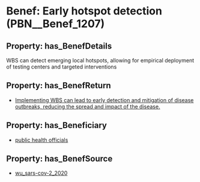 # Benef: __Early hotspot detection__ (PBN__Benef_1207)

## Property: has_BenefDetails

WBS can detect emerging local hotspots, allowing for empirical deployment of testing centers and targeted interventions

## Property: has_BenefReturn

* [Implementing WBS can lead to early detection and mitigation of disease outbreaks, reducing the spread and impact of the disease.](../BenefReturn/PBN__BenefReturn_1350)

## Property: has_Beneficiary

* [public health officials](../Stakeholder/PBN__Stakeholder_310)

## Property: has_BenefSource

* [wu_sars-cov-2_2020](../Article/PBN__Article_251)

